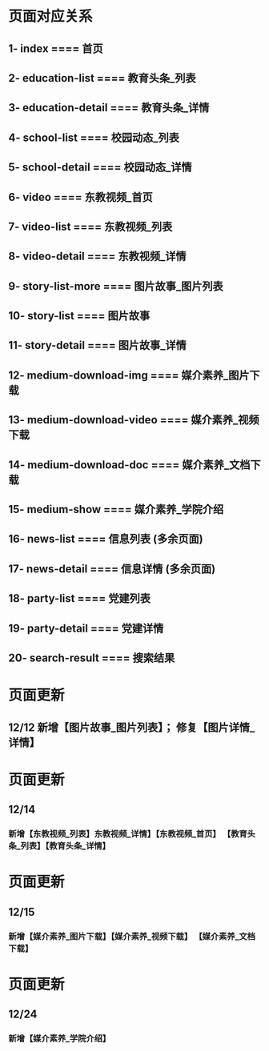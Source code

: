 # 页面对应关系

## 1- index              ==== 首页

## 2- education-list     ==== 教育头条_列表
## 3- education-detail   ==== 教育头条_详情

## 4- school-list        ==== 校园动态_列表
## 5- school-detail      ==== 校园动态_详情

## 6- video              ==== 东教视频_首页
## 7- video-list         ==== 东教视频_列表
## 8- video-detail       ==== 东教视频_详情

## 9- story-list-more    ==== 图片故事_图片列表
## 10- story-list         ==== 图片故事
## 11- story-detail       ==== 图片故事_详情

## 12- medium-download-img         ==== 媒介素养_图片下载
## 13- medium-download-video       ==== 媒介素养_视频下载
## 14- medium-download-doc         ==== 媒介素养_文档下载


## 15- medium-show         ==== 媒介素养_学院介绍
## 16- news-list          ==== 信息列表 (多余页面)
## 17- news-detail        ==== 信息详情 (多余页面)

## 18- party-list          ==== 党建列表
## 19- party-detail        ==== 党建详情

## 20- search-result        ==== 搜索结果

# 页面更新
## 12/12 新增【图片故事_图片列表】； 修复【图片详情_详情】

# 页面更新
## 12/14 
### 新增【东教视频_列表】东教视频_详情】【东教视频_首页】 【教育头条_列表】【教育头条_详情】 

# 页面更新
## 12/15
### 新增【媒介素养_图片下载】【媒介素养_视频下载】 【媒介素养_文档下载】

# 页面更新
## 12/24
### 新增【媒介素养_学院介绍】